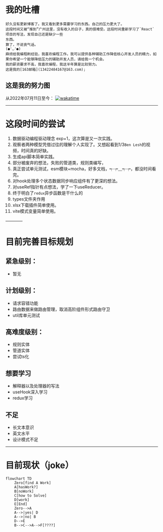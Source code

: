 # 我的吐槽
    好久没有更新博客了。我又看到更多需要学习的东西。自己的压力更大了。
    这段时间又被“推到”广州这里，没有收入的日子，真的很难受。这段时间重新学习了`React`项目的写法，发现自己还是缺少一些
    东西。
    算了，不说丧气话。
    (●'◡'●)
    麻烦给我编程刷经验，我喜欢编程工作。我可以提供各种辅助工作降低核心开发人员的精力，如果你希望一个能够降低压力的辅助开发人员，请给我一个机会。
    我的薪资要求不高，我喜欢编程，我这半年算是比较努力。
    这是我的[163邮箱](13422484167@163.com);
## 这是我的努力图
从2022年07月11日至今：
[![wakatime](https://wakatime.com/badge/user/a34ca63b-ead6-4b13-8b8f-ca28ee4db1bb/project/e0f943b8-b038-4436-b28a-3c59eb248830.svg)](https://wakatime.com/badge/user/a34ca63b-ead6-4b13-8b8f-ca28ee4db1bb/project/e0f943b8-b038-4436-b28a-3c59eb248830)
____

# 这段时间的尝试
1. 数据驱动编程驱动理念 exp+1，这次算是又一次实践。
2. 观察者两种模型凭借过往的理解个人实现了。又想起看到1/3`Ben Lesh`的视频，时间真的好缺。
3. 生成api脚本简单实践。
4. 部分被废弃的想法，失败的管道类，规则类编写，
5. 真正尝试单元测试，esm模块+mocha，好多文档，┭┮﹏┭┮，都没时间看完。
6. 对hook处理多个状态数据同步响应组件有了更深的想法。
7. 对useRef指针有点想法，学了一下useReducer。
8. 终于明白了`redux`异步函数是干什么的
9. types文件夹作用
10. xlsx下载插件简单使用。
11. vite模式变量简单使用。


————

# 目前完善目标规划
## 紧急级别：
- 暂无
## 计划级别：
- 请求容错功能
- 路由数据来做路由管理，取消高阶组件形式路由守卫
- util库单元测试
## 高难度级别：
- 规则实体
- 管道实体
- 尝试ts化
## 想要学习
- 解释器以及处理器的写法
- useHook深入学习
- redux学习
## 不足
- 长文本意识
- 英文水平
- 设计模式不足
____

# 目前现状（joke）
```mermaid
flowchart TD
    Zero[find A Work]
    A[hasWork?]
    B[noWork]
    C[how to Solve]
    D[work]
    E[End]
    Zero-->A
    A-->|yes| D
    A-->|no| B
    D-->E
    B-->C-->A-->F[????]

```